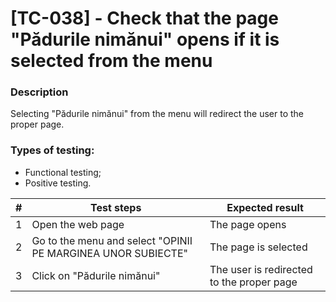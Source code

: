 # **[TC-038] - Check that the page "Pădurile nimănui" opens if it is selected from the menu**

### **Description**

Selecting "Pădurile nimănui" from the menu will redirect the user to the proper page.

### **Types of testing:**

- Functional testing;
- Positive testing.

| #   | **Test steps**                                               | **Expected result**                       |
| --- | ------------------------------------------------------------ | ----------------------------------------- |
| 1   | Open the web page                                            | The page opens                            |
| 2   | Go to the menu and select "OPINII PE MARGINEA UNOR SUBIECTE" | The page is selected                      |
| 3   | Click on "Pădurile nimănui"                                  | The user is redirected to the proper page |
